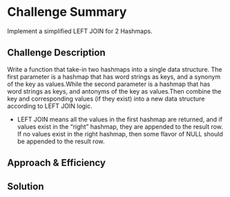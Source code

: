 # Challenge Summary
Implement a simplified LEFT JOIN for 2 Hashmaps.

## Challenge Description
Write a function that take-in two hashmaps into a single data structure. The first parameter is a hashmap that has word strings as keys, and a synonym of the key as values.While the second parameter is a hashmap that has word strings as keys, and antonyms of the key as values.Then combine the key and corresponding values (if they exist) into a new data structure according to LEFT JOIN logic.
*  LEFT JOIN means all the values in the first hashmap are returned, and if values exist in the “right” hashmap, they are appended to the result row. If no values exist in the right hashmap, then some flavor of NULL should be appended to the result row.

## Approach & Efficiency
<!-- What approach did you take? Why? What is the Big O space/time for this approach? -->

## Solution
<!-- Embedded whiteboard image -->